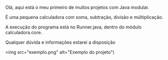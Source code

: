 Olá, aqui está o meu primeiro de muitos projetos com Java modular.

É uma pequena calculadora com soma, subtração, divisão e múltiplicação.

A execução do programa está no Runner.java, dentro do módulo calculadora.core.

Qualquer dúvida e informações estarei a disposição

<img src="exemplo.png" alt="Exemplo do projeto")
